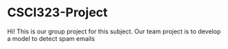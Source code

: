 # CSCI323-Project
Hi! This is our group project for this subject. Our team project is to develop a model to detect spam emails
